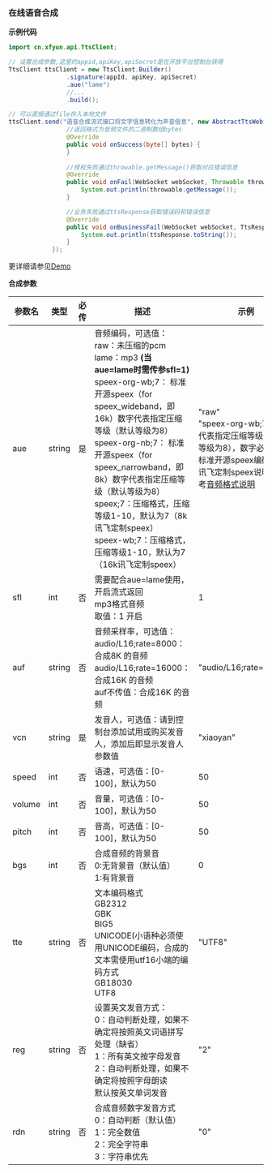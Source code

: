 ### 在线语音合成

**示例代码**

```java
import cn.xfyun.api.TtsClient;

// 设置合成参数,这里的appid,apiKey,apiSecret是在开放平台控制台获得
TtsClient ttsClient = new TtsClient.Builder()
                .signature(appId, apiKey, apiSecret)
    			.aue("lame")
    			//...
                .build();

// 可以直接通过file存入本地文件
ttsClient.send("语音合成流式接口将文字信息转化为声音信息", new AbstractTtsWebSocketListener(file) {
    			//返回格式为音频文件的二进制数组bytes
                @Override
                public void onSuccess(byte[] bytes) {
                }
				
    			//授权失败通过throwable.getMessage()获取对应错误信息
                @Override
                public void onFail(WebSocket webSocket, Throwable throwable, Response response) {
                    System.out.println(throwable.getMessage());
                }

    			//业务失败通过ttsResponse获取错误码和错误信息
                @Override
                public void onBusinessFail(WebSocket webSocket, TtsResponse ttsResponse) {
                    System.out.println(ttsResponse.toString());
                }
            });
```

更详细请参见[Demo](https://github.com/iFLYTEK-OP/websdk-java-demo/blob/main/src/main/java/cn/xfyun/demo/TtsClientApp.java)

**合成参数**

| 参数名 | 类型   | 必传 | 描述                                                         | 示例                                                         |
| ------ | ------ | ---- | ------------------------------------------------------------ | ------------------------------------------------------------ |
| aue    | string | 是   | 音频编码，可选值：<br/>raw：未压缩的pcm<br/>lame：mp3 **(当aue=lame时需传参sfl=1)**<br/>speex-org-wb;7： 标准开源speex（for speex_wideband，即16k）数字代表指定压缩等级（默认等级为8）<br/>speex-org-nb;7： 标准开源speex（for speex_narrowband，即8k）数字代表指定压缩等级（默认等级为8）<br/>speex;7：压缩格式，压缩等级1-10，默认为7（8k讯飞定制speex）<br/>speex-wb;7：压缩格式，压缩等级1-10，默认为7（16k讯飞定制speex） | "raw"<br/>"speex-org-wb;7" 数字代表指定压缩等级（默认等级为8），数字必传<br/>标准开源speex编码以及讯飞定制speex说明请参考[音频格式说明](https://www.xfyun.cn/doc/asr/voicedictation/Audio.html#speex编码) |
| sfl    | int    | 否   | 需要配合aue=lame使用，开启流式返回<br/>mp3格式音频<br/>取值：1 开启 | 1                                                            |
| auf    | string | 否   | 音频采样率，可选值：<br/>audio/L16;rate=8000：合成8K 的音频<br/>audio/L16;rate=16000：合成16K 的音频<br/>auf不传值：合成16K 的音频 | "audio/L16;rate=16000"                                       |
| vcn    | string | 是   | 发音人，可选值：请到控制台添加试用或购买发音人，添加后即显示发音人参数值 | "xiaoyan"                                                    |
| speed  | int    | 否   | 语速，可选值：[0-100]，默认为50                              | 50                                                           |
| volume | int    | 否   | 音量，可选值：[0-100]，默认为50                              | 50                                                           |
| pitch  | int    | 否   | 音高，可选值：[0-100]，默认为50                              | 50                                                           |
| bgs    | int    | 否   | 合成音频的背景音<br/>0:无背景音（默认值）<br/>1:有背景音     | 0                                                            |
| tte    | string | 否   | 文本编码格式<br/>GB2312<br/>GBK<br/>BIG5<br/>UNICODE(小语种必须使用UNICODE编码，合成的文本需使用utf16小端的编码方式<br/>GB18030<br/>UTF8 | "UTF8"                                                       |
| reg    | string | 否   | 设置英文发音方式：<br/>0：自动判断处理，如果不确定将按照英文词语拼写处理（缺省）<br/>1：所有英文按字母发音<br/>2：自动判断处理，如果不确定将按照字母朗读<br/>默认按英文单词发音 | "2"                                                          |
| rdn    | string | 否   | 合成音频数字发音方式<br/>0：自动判断（默认值）<br/>1：完全数值<br/>2：完全字符串<br/>3：字符串优先 | "0"                                                          |

